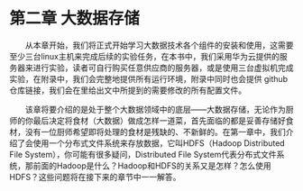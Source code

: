 # 第二章 大数据存储
&emsp;&emsp;从本章开始，我们将正式开始学习大数据技术各个组件的安装和使用，这需要至少三台linux主机来完成后续的实验任务，在本书中，我们采用华为云提供的服务器来进行实验，读者可自行购买任意供应商的服务器，或是使用三台虚拟机完成实验，在附录中，我们会完整地提供所有运行环境，附录中同时也会提供 github仓库链接，我们会在里给出文中所提到的需要修改的所有配置文件。


&emsp;&emsp;该章将要介绍的是处于整个大数据领域中的底层——大数据存储，无论作为厨师的你最后决定将食材（大数据）做成怎样一道菜，首先面临的都是妥善存储好食材，没有一位厨师希望即将处理的食材是残缺的、不新鲜的。在第一章中，我们介绍了会使用一个分布式文件系统来存放数据，它叫HDFS（Hadoop Distributed File System），你可能有很多疑问，Distributed File System代表分布式文件系统，那前面的Hadoop是什么？Hadoop和HDFS的关系又是怎样？怎么使用HDFS？这些问题将在接下来的章节中一一解答。
